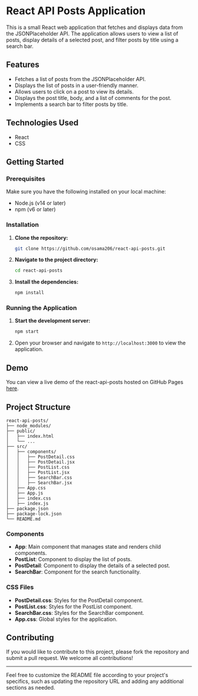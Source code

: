# React API Posts Application

This is a small React web application that fetches and displays data from the JSONPlaceholder API. The application allows users to view a list of posts, display details of a selected post, and filter posts by title using a search bar.

## Features

- Fetches a list of posts from the JSONPlaceholder API.
- Displays the list of posts in a user-friendly manner.
- Allows users to click on a post to view its details.
- Displays the post title, body, and a list of comments for the post.
- Implements a search bar to filter posts by title.

## Technologies Used

- React
- CSS

## Getting Started

### Prerequisites

Make sure you have the following installed on your local machine:

- Node.js (v14 or later)
- npm (v6 or later)

### Installation

1. **Clone the repository:**

   ```bash
   git clone https://github.com/osama206/react-api-posts.git
   ```

2. **Navigate to the project directory:**

   ```bash
   cd react-api-posts
   ```

3. **Install the dependencies:**

   ```bash
   npm install
   ```

### Running the Application

1. **Start the development server:**

   ```bash
   npm start
   ```

2. Open your browser and navigate to `http://localhost:3000` to view the application.

## Demo

You can view a live demo of the react-api-posts hosted on GitHub Pages [here](https://osama206.github.io/react-api-posts).

## Project Structure

```
react-api-posts/
├── node_modules/
├── public/
│   ├── index.html
│   └── ...
├── src/
│   ├── components/
│   │   ├── PostDetail.css
│   │   ├── PostDetail.jsx
│   │   ├── PostList.css
│   │   ├── PostList.jsx
│   │   ├── SearchBar.css
│   │   ├── SearchBar.jsx
│   ├── App.css
│   ├── App.js
│   ├── index.css
│   ├── index.js
├── package.json
├── package-lock.json
└── README.md
```

### Components

- **App**: Main component that manages state and renders child components.
- **PostList**: Component to display the list of posts.
- **PostDetail**: Component to display the details of a selected post.
- **SearchBar**: Component for the search functionality.

### CSS Files

- **PostDetail.css**: Styles for the PostDetail component.
- **PostList.css**: Styles for the PostList component.
- **SearchBar.css**: Styles for the SearchBar component.
- **App.css**: Global styles for the application.

## Contributing

If you would like to contribute to this project, please fork the repository and submit a pull request. We welcome all contributions!

---

Feel free to customize the README file according to your project's specifics, such as updating the repository URL and adding any additional sections as needed.
